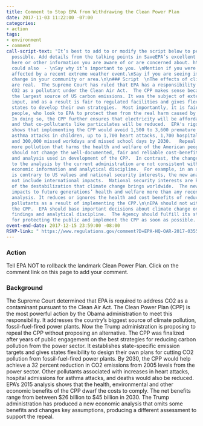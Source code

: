 ```yaml
---
title: Comment to Stop EPA from Withdrawing the Clean Power Plan
date: 2017-11-03 11:22:00 -07:00
categories:
- action
tags:
- environment
- comment
call-script-text: "It’s best to add to or modify the script below to personalize if
  possible. Add details from the talking points in SaveEPA’s excellent guide linked
  here or other information you are aware of or are concerned about. http://saveepaalums.info/resisting-the-trump-de-regulatory-agenda-talking-points/defending-the-clean-power-plan/\nYou
  could also  - \nSay why it’s important to you. \nMention if you were close to or
  affected by a recent extreme weather event.\nSay if you are seeing impacts of climate
  change in your community or area.\n\n### Script  \nThe effects of climate change
  are real.  The Supreme Court has ruled that EPA has a responsibility to address
  CO2 as a pollutant under the Clean Air Act.  The CPP makes sense because it addresses
  the largest source of US carbon emissions. It was the subject of extensive public
  input, and as a result is fair to regulated facilities and gives flexibility to
  states to develop their own strategies.  Most importantly, it is fair to the American
  people, who look to EPA to protect them from the real harm caused by climate change.
  In doing so, the CPP further ensures that electricity will be affordable and reliable
  and that co-pollutants like particulates will be reduced.  EPA's rigorous analysis
  shows that implementing the CPP would avoid 1,500 to 3,600 premature deaths, 90,000
  asthma attacks in children, up to 1,700 heart attacks, 1,700 hospital admissions,
  and 300,000 missed workdays and missed school days by 2030.   Repeal would allow
  more pollution that harms the health and welfare of the American people. \n\nEPA
  should not change the well-documented, fair and reliable cost-benefit information
  and analysis used in development of the CPP.  In contrast, the changes proposed
  to the analysis by the current administration are not consistent with the best science,
  economic information and analytical discipline.  For example, in an approach that
  is contrary to US values and national security interests, the new analysis does
  not include international impacts.  National security interests are key because
  of the destabilization that climate change brings worldwide.  The new approach discounts
  impacts to future generations’ health and welfare more than any recent federal environmental
  analysis. It reduces or ignores the health and cost benefits of reducing other harmful
  pollutants as a result of implementing the CPP.\n\nEPA should not withdraw or modify
  the CPP.  EPA should base important decisions about climate change on scientific
  findings and analytical discipline.  The Agency should fulfill its statutory responsibilities
  for protecting the public and implement the CPP as soon as possible.  \n"
event-end-date: 2017-12-15 23:59:00 -08:00
RSVP-link: " https://www.regulations.gov/comment?D=EPA-HQ-OAR-2017-0355-0002"
---
```


### Action
Tell EPA NOT to rollback the landmark Clean Power Plan. Click on the comment link on this page to add your comment.

### Background
The Supreme Court determined that EPA is required to address CO2 as a contaminant pursuant to the Clean Air Act.  The Clean Power Plan (CPP) is the most powerful action by the Obama administration to meet this responsibility.  It addresses the country’s biggest source of climate pollution, fossil-fuel-fired power plants.  Now the Trump administration is proposing to repeal the CPP without proposing an alternative.  The 
CPP was finalized after years of public engagement on the best strategies for reducing carbon pollution from the power sector. It establishes state-specific emission targets and gives states flexibility to design their own plans for cutting CO2 pollution from fossil-fuel-fired power plants.  By 2030, the CPP would help achieve a 32 percent reduction in CO2 emissions from 2005 levels from the power sector.  Other pollutants associated with increases in heart attacks, hospital admissions for asthma attacks, and deaths would also be reduced.  EPA’s 2015 analysis shows that the health, environmental and other economic benefits of the CPP dwarf the costs to comply. The net benefits range from between $26 billion to $45 billion in 2030.  The Trump administration has produced a new economic analysis that omits some benefits and changes key assumptions, producing a different assessment to support the repeal.

